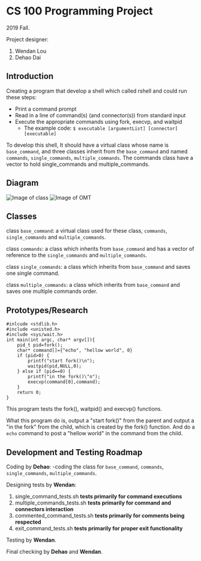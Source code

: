 # CS 100 Programming Project
2019 Fall.

Project designer:
1. Wendan Lou
2. Dehao Dai
## Introduction
Creating a program that develop a shell which called rshell and could run these steps:
- Print a command prompt
- Read in a line of command(s) (and connector(s)) from standard input
- Execute the appropriate commands using fork, execvp, and waitpid
  - The example code: 
  `$ executable [argumentList] [connector] [executable]`
  
To develop this shell, It should have a virtual class whose name is `base_command`, and three classes inherit from the `base_command` and named `commands`, `single_commands`, `multiple_commands`. The commands class have a vector to hold single_commands and multiple_commands. 
## Diagram
![Image of class](https://github.com/cs100/assignment-goodluck/blob/master/Images/Class_Design.png)
![Image of OMT](https://github.com/cs100/assignment-goodluck/blob/master/Images/OMT.png)
## Classes
class `base_command`: a virtual class used for these class, `commands`, `single_commands` and `multiple_commands`.

class `commands`: a class which inherits from `base_command` and has a vector of reference to the `single_commands` and `multiple_commands`.

class `single_commands`: a class which inherits from `base_command` and saves one single command.

class `multiple_commands`: a class which inherits from `base_command` and saves one multiple commands order.
## Prototypes/Research
```
#inlcude <stdlib.h>
#include <unisted.h>
#include <sys/wait.h>
int main(int argc, char* argv[]){
	pid_t pid=fork();
	char* command[]={"echo", "hellow world", 0}
	if (pid>0) {
		printf("start fork()\n");
		waitpid(pid,NULL,0);
	} else if (pid==0) {
		printf("in the fork()\"n");
		execvp(command[0],command);
	}
	return 0;
}
```
This program tests the fork(), waitpid() and execvp() functions.

What this program do is, output a "start fork()" from the parent and output a "in the fork" from the child, which is created by the fork() function. And do a `echo` command to post a "hellow world" in the command from the child.
 
## Development and Testing Roadmap
Coding by **Dehao**:
-coding the class for `base_command`, `commands`, `single_commands`, `multiple_commands`.

Designing tests by **Wendan**:
1. single_command_tests.sh **tests primarily for command executions**
2. multiple_commands_tests.sh **tests primarily for command and connectors interaction**
3. commented_command_tests.sh **tests primarily for comments being respected**
4. exit_command_tests.sh **tests primarily for proper exit functionality**

Testing by **Wendan**.

Final checking by **Dehao** and **Wendan**.
